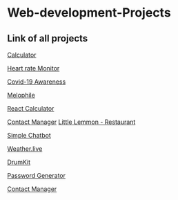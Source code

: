 # Web-development-Projects
## Link of all projects

[Calculator](https://github.com/prashantjagtap2909/Calculator)

[Heart rate Monitor](https://github.com/prashantjagtap2909/Heart-Rate-Monitor/blob/main/README.md)

[Covid-19 Awareness](https://github.com/prashantjagtap2909/Covid-19-awareness/blob/main/README.md)

[Melophile](https://github.com/prashantjagtap2909/Melophile/tree/main)

[React Calculator](https://github.com/prashantjagtap2909/Simple-React-Calculator)

[Contact Manager]()
[Little Lemmon - Restaurant](https://github.com/prashantjagtap2909/Little-Lemon)

[Simple Chatbot](https://github.com/prashantjagtap2909/ChatBot)

[Weather.live]()

[DrumKit](https://github.com/prashantjagtap2909/DrumKit)

[Password Generator](https://github.com/prashantjagtap2909/Password-Generator)

[Contact Manager]()

